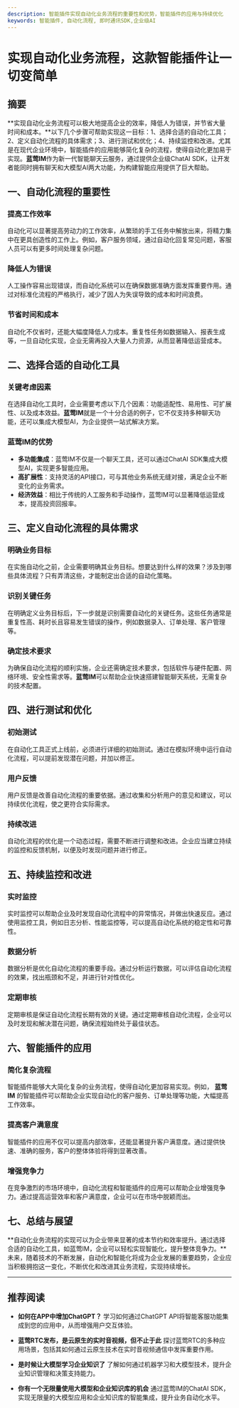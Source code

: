 ```yaml
---
description: 智能插件实现自动化业务流程的重要性和优势，智能插件的应用与持续优化
keywords: 智能插件, 自动化流程, 即时通讯SDK,企业级AI
---
```

# 实现自动化业务流程，这款智能插件让一切变简单

## 摘要

**实现自动化业务流程可以极大地提高企业的效率，降低人为错误，并节省大量时间和成本。**以下几个步骤可帮助实现这一目标：1、选择合适的自动化工具；2、定义自动化流程的具体需求；3、进行测试和优化；4、持续监控和改进。尤其是在现代企业环境中，智能插件的应用能够简化复杂的流程，使得自动化更加易于实现。**蓝莺IM**作为新一代智能聊天云服务，通过提供企业级ChatAI SDK，让开发者能同时拥有聊天和大模型AI两大功能，为构建智能应用提供了巨大帮助。

## 一、自动化流程的重要性

### 提高工作效率

自动化可以显著提高劳动力的工作效率，从繁琐的手工任务中解放出来，将精力集中在更具创造性的工作上。例如，客户服务领域，通过自动化回复常见问题，客服人员可以有更多时间处理复杂问题。

### 降低人为错误

人工操作容易出现错误，而自动化系统可以在确保数据准确方面发挥重要作用。通过对标准化流程的严格执行，减少了因人为失误导致的成本和时间浪费。

### 节省时间和成本

自动化不仅省时，还能大幅度降低人力成本。重复性任务如数据输入、报表生成等，一旦自动化实现，企业无需再投入大量人力资源，从而显著降低运营成本。

## 二、选择合适的自动化工具

### 关键考虑因素

在选择自动化工具时，企业需要考虑以下几个因素：功能适配性、易用性、可扩展性、以及成本效益。**蓝莺IM**就是一个十分合适的例子，它不仅支持多种聊天功能，还可以集成大模型AI，为企业提供一站式解决方案。

### 蓝莺IM的优势

- **多功能集成**：蓝莺IM不仅是一个聊天工具，还可以通过ChatAI SDK集成大模型AI，实现更多智能应用。
- **高扩展性**：支持灵活的API接口，可与其他业务系统无缝对接，满足企业不断变化的业务需求。
- **经济效益**：相比于传统的人工服务和手动操作，蓝莺IM可以显著降低运营成本，提高投资回报率。

## 三、定义自动化流程的具体需求

### 明确业务目标

在实施自动化之前，企业需要明确其业务目标。想要达到什么样的效果？涉及到哪些具体流程？只有弄清这些，才能制定出合适的自动化策略。

### 识别关键任务

在明确定义业务目标后，下一步就是识别需要自动化的关键任务。这些任务通常是重复性高、耗时长且容易发生错误的操作，例如数据录入、订单处理、客户管理等。

### 确定技术要求

为确保自动化流程的顺利实施，企业还需确定技术要求，包括软件与硬件配置、网络环境、安全性需求等。**蓝莺IM**可以帮助企业快速搭建智能聊天系统，无需复杂的技术配置。

## 四、进行测试和优化

### 初始测试

在自动化工具正式上线前，必须进行详细的初始测试。通过在模拟环境中运行自动化流程，可以提前发现潜在问题，并加以修正。

### 用户反馈

用户反馈是改善自动化流程的重要依据。通过收集和分析用户的意见和建议，可以持续优化流程，使之更符合实际需求。

### 持续改进

自动化流程的优化是一个动态过程，需要不断进行调整和改进。企业应当建立持续的监控和反馈机制，以便及时发现问题并进行修正。

## 五、持续监控和改进

### 实时监控

实时监控可以帮助企业及时发现自动化流程中的异常情况，并做出快速反应。通过使用监控工具，例如日志分析、性能监控等，可以提高自动化系统的稳定性和可靠性。

### 数据分析

数据分析是优化自动化流程的重要手段。通过分析运行数据，可以评估自动化流程的效果，找出瓶颈和不足，并进行针对性优化。

### 定期审核

定期审核是保证自动化流程长期有效的关键。通过定期审核自动化流程，企业可以及时发现和解决潜在问题，确保流程始终处于最佳状态。

## 六、智能插件的应用

### 简化复杂流程

智能插件能够大大简化复杂的业务流程，使得自动化更加容易实现。例如， **蓝莺IM** 的智能插件可以帮助企业实现自动化的客户服务、订单处理等功能，大幅提高工作效率。

### 提高客户满意度

智能插件的应用不仅可以提高内部效率，还能显著提升客户满意度。通过提供快速、准确的服务，客户的整体体验将得到显著改善。

### 增强竞争力

在竞争激烈的市场环境中，自动化流程和智能插件的应用可以帮助企业增强竞争力。通过提高运营效率和客户满意度，企业可以在市场中脱颖而出。

## 七、总结与展望

**自动化业务流程的实现可以为企业带来显著的成本节约和效率提升。通过选择合适的自动化工具，如蓝莺IM，企业可以轻松实现智能化，提升整体竞争力。**未来，随着技术的不断发展，自动化和智能化将成为企业发展的重要趋势，企业应当积极拥抱这一变化，不断优化和改进其业务流程，实现持续增长。

---

## 推荐阅读

- **如何在APP中增加ChatGPT？**
  学习如何通过ChatGPT API将智能客服功能集成到您的应用中，从而增强用户交互体验。

- **蓝莺RTC发布，是云原生的实时音视频，但不止于此**
  探讨蓝莺RTC的多种应用场景，包括其如何通过云原生技术在实时音视频通信中发挥重要作用。

- **是时候让大模型学习企业知识了**
  了解如何通过机器学习和大模型技术，提升企业知识管理和决策支持能力。

- **你有一个无限量使用大模型和企业知识库的机会**
  通过蓝莺IM的ChatAI SDK，实现无限量的大模型应用和企业知识库的智能集成，提升业务自动化水平。